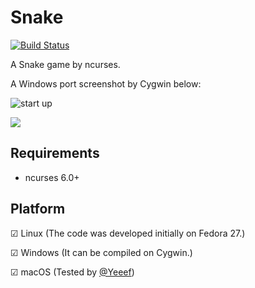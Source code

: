 # Snake
[![Build Status](https://travis-ci.org/ZJUGuoShuai/Snake.svg?branch=master)](https://travis-ci.org/ZJUGuoShuai/Snake)

A Snake game by ncurses.

A Windows port screenshot by Cygwin below:

![start up](https://wx3.sinaimg.cn/mw1024/8163951egy1fr7k1t1dygj20ir0dt3yq.jpg)

![](https://wx4.sinaimg.cn/mw1024/8163951egy1fr7k1t15flj20ii0dnq2x.jpg)





## Requirements
- ncurses 6.0+

## Platform
☑ Linux (The code was developed initially on Fedora 27.)

☑ Windows (It can be compiled on Cygwin.)

☑ macOS (Tested by [@Yeeef](https://github.com/Yeeef))